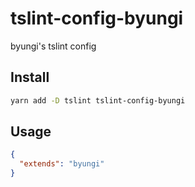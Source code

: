 # tslint-config-byungi
byungi's tslint config

## Install
```sh
yarn add -D tslint tslint-config-byungi
```

## Usage
```json
{
  "extends": "byungi"
}
```